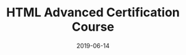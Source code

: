 ---
title: HTML Advanced Certification Course
date: '2019-06-14'
skills:
  - HTML
issuer: Google
courseRelease: 
imageUrl: ''
certificateUrl: https://drive.google.com/file/d/1MY84i-7D-rqv2yWLDS4Ggc-eHgYxpF2_/view
---